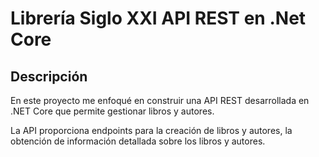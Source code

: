# Librería Siglo XXI API  REST en .Net Core

## Descripción
En este proyecto me enfoqué en construir una API REST desarrollada en .NET Core que permite gestionar libros y autores.

La API proporciona endpoints para la creación de libros y autores, la obtención de información detallada sobre los libros y autores.
